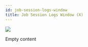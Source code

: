```yaml
---
id: job-session-logs-window
title: Job Session Logs Window (X)
---
```


![](/products/rocktomate/assets/ui/job-session-logs-window.png)

Empty content